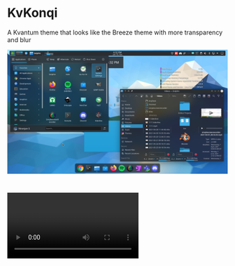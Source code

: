 # KvKonqi
A Kvantum theme that looks like the Breeze theme with more transparency and blur



![1](https://raw.githubusercontent.com/Niru2169/KvKonqi/main/Screenshots/1.png)
# ![2](https://raw.githubusercontent.com/Niru2169/KvKonqi/main/Screenshots/1.webm)
